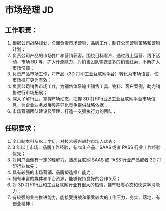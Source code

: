 # 市场经理 JD

## 工作职责：

1. 根据公司战略规划，全面负责市场营销、品牌工作，制订公司营销策略和营销计划；
2. 负责公司产品的市场推广和营销获客。围绕目标客户，通过线上运营、线下活动、市场 BD 等，扩大开源能力，为销售团队输送更多的销售线索，不断扩大市场份额；
3. 负责产品市场工作，将产品（3D 打印工业互联网平台）转化为市场语言，使市场推广更为有效；
4. 负责公司销售市场工作，为销售体系输出销售工具、物料、客户案例，助力销售进行市场拓展；
5. 深入了解行业，掌握市场动态，把握 3D 打印行业及工业互联网平台市场信息，为企业业务发展和差异化竞争提供战略依据；
6. 市场营销团队建设及管理，打造一支强执行力的团队；

## 任职要求：

1. 全日制本科及以上学历，对技术感兴趣的市场人优先；
2. 3 年以上市场、品牌工作经验，有 toB 产品、SAAS 或者 PASS 行业工作经验优先；
3. 对用户画像有一定的理解力，熟悉互联网 SAAS 或 PASS 行业产品或者 3D 打印行业优先；
4. 具有较强的市场营销、品牌塑造推广能力；
5. 拥有丰富的媒体和平台资源，能够保持良好的合作关系；
6. 对 3D 打印行业和工业互联网行业有很大的热情，拥有归零心态和快速学习能力；
7. 有较强的业务推进能力，能接受挑战和承受较大的工作压力，务实、落地、有创业精神；
